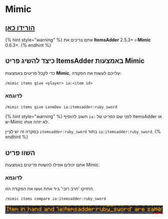 # Mimic

## [הורידו כאן](https://github.com/EndlessCodeGroup/Mimic)

{% hint style="warning" %}
אתם צריכים את **ItemsAdder** 2.5.3+ ו-**Mimic** 0.6.3+.
{% endhint %}

## כיצד להשיג פריט ItemsAdder באמצעות Mimic

כדי לקבל פריטים באמצעות **Mimic**, עלייכם לעשות את הפקודה:

`/mimic items give <player> ia:<item id>`

### לדוגמא

`/mimic items give LoneDev ia:itemsadder:ruby_sword`

{% hint style="warning" %}
חשוב להוסיף `ia:` לפני שם הפריט של ItemsAdder או ש-Mimic לא יזהה אותו.

במקרה זה יש לציין `itemsadder:ruby_sword` בתור `ia:itemsadder:ruby_sword`.
{% endhint %}

## השוו פריט

אתם יכולים אפילו להשוות פריטים באמצעות Mimic.

### לדוגמא

החזיקו 'חרב רובי' ביד אחת ועשו את הפקודה הזו.

`/mimic items compare ia:itemsadder:ruby_sword`

![](<../../.gitbook/assets/image (142).png>)


